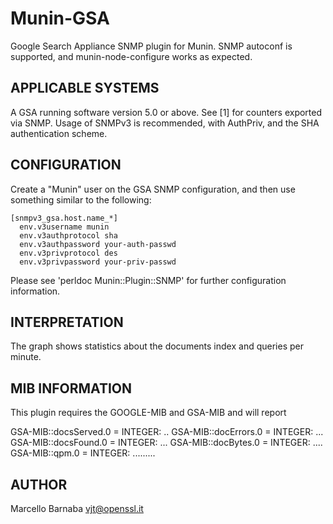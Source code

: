 Munin-GSA
=========

Google Search Appliance SNMP plugin for Munin. SNMP autoconf is
supported, and munin-node-configure works as expected.

APPLICABLE SYSTEMS
------------------

A GSA running software version 5.0 or above. See [1] for counters
exported via SNMP. Usage of SNMPv3 is recommended, with AuthPriv,
and the SHA authentication scheme.

CONFIGURATION
-------------

Create a "Munin" user on the GSA SNMP configuration, and then use
something similar to the following:

    [snmpv3_gsa.host.name_*]
      env.v3username munin
      env.v3authprotocol sha
      env.v3authpassword your-auth-passwd
      env.v3privprotocol des
      env.v3privpassword your-priv-passwd

Please see 'perldoc Munin::Plugin::SNMP' for further configuration
information.

INTERPRETATION
--------------

The graph shows statistics about the documents index and queries per minute.

MIB INFORMATION
---------------

This plugin requires the GOOGLE-MIB and GSA-MIB and will report

GSA-MIB::docsServed.0 = INTEGER: ..
GSA-MIB::docErrors.0 = INTEGER: ...
GSA-MIB::docsFound.0 = INTEGER: ...
GSA-MIB::docBytes.0 = INTEGER: ....
GSA-MIB::qpm.0 = INTEGER: .........

AUTHOR
------

Marcello Barnaba <vjt@openssl.it>
